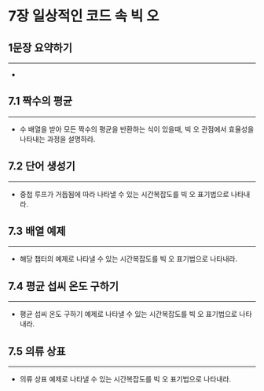# 7장 일상적인 코드 속 빅 오

## 1문장 요약하기
***
* 

## 7.1 짝수의 평균
***
* 수 배열을 받아 모든 짝수의 평균을 반환하는 식이 있을때, 빅 오 관점에서 효율성을 나타내는 과정을 설명하라.

## 7.2 단어 생성기
***
* 중첩 루프가 거듭됨에 따라 나타낼 수 있는 시간복잡도를 빅 오 표기법으로 나타내라.

## 7.3 배열 예제
***
* 해당 챕터의 예제로 나타낼 수 있는 시간복잡도를 빅 오 표기법으로 나타내라.

## 7.4 평균 섭씨 온도 구하기
***
* 평균 섭씨 온도 구하기 예제로 나타낼 수 있는 시간복잡도를 빅 오 표기법으로 나타내라.

## 7.5 의류 상표
***
* 의류 상표 예제로 나타낼 수 있는 시간복잡도를 빅 오 표기법으로 나타내라.

